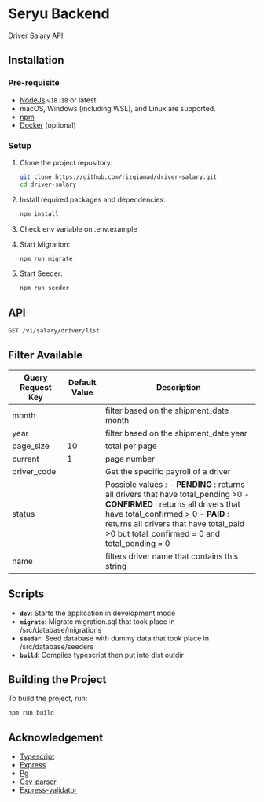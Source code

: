 # Seryu Backend

Driver Salary API.

## Installation

### Pre-requisite

- [NodeJs](https://nodejs.org/en/download/package-manager) `v18.18` or latest
- macOS, Windows (including WSL), and Linux are supported.
- [npm](https://www.npmjs.com/get-npm)
- [Docker](https://www.docker.com/) (optional)

### Setup

1. Clone the project repository:

   ```bash
   git clone https://github.com/rizqiamad/driver-salary.git
   cd driver-salary
   ```

2. Install required packages and dependencies:

   ```bash
   npm install
   ```

3. Check env variable on .env.example

4. Start Migration:

   ```bash
   npm run migrate
   ```

5. Start Seeder:

   ```bash
   npm run seeder
   ```

## API

   ```bash
   GET /v1/salary/driver/list
   ```

## Filter Available
| Query Request Key                             | Default Value | Description                                                                                                                                                                                                                                                 |
| --------------------------------------------- | ------------- | ----------------------------------------------------------------------------------------------------------------------------------------------------------------------------------------------------------------------------------------------------------- |
| month                                         |               | filter based on the shipment_date month                                                                                                                                                                                                                     |
| year                                          |               | filter based on the shipment_date year                                                                                                                                                                                                                      |
| page_size                                     | 10            | total per page                                                                                                                                                                                                                                              |
| current                                       | 1             | page number                                                                                                                                                                                                                                                 |
| driver_code                                   |               | Get the specific payroll of a driver                                                                                                                                                                                                                        |
| status                                        |               | Possible values : - **PENDING** : returns all drivers that have total_pending >0 - **CONFIRMED** : returns all drivers that have total_confirmed > 0 - **PAID** : returns all drivers that have total_paid >0 but total_confirmed = 0 and total_pending = 0 |
| name                                          |               | filters driver name that contains this string

## Scripts

- **`dev`**: Starts the application in development mode
- **`migrate`**: Migrate migration.sql that took place in /src/database/migrations
- **`seeder`**: Seed database with dummy data that took place in /src/database/seeders
- **`build`**: Compiles typescript then put into dist outdir

## Building the Project

To build the project, run:

```bash
npm run build
```

## Acknowledgement

- [Typescript](https://www.typescriptlang.org/)
- [Express](https://expressjs.com/)
- [Pg](https://node-postgres.com/)
- [Csv-parser](https://csv.js.org/parse/)
- [Express-validator](https://express-validator.github.io/)
